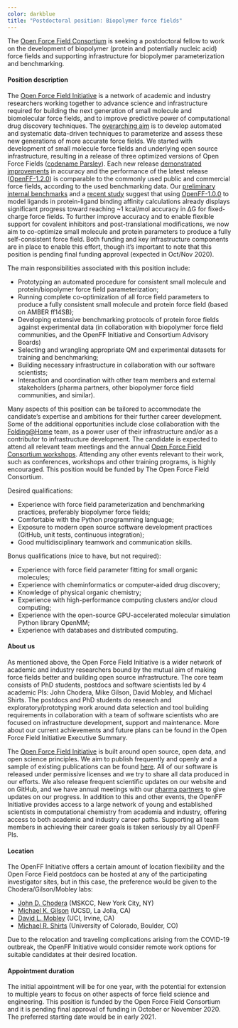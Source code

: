 ```yaml
---
color: darkblue
title: "Postdoctoral position: Biopolymer force fields"
---
```


The [Open Force Field Consortium](https://openforcefield.org/about/mission/#open-force-field-consortium) is seeking a postdoctoral fellow to work on the development of biopolymer (protein and potentially nucleic acid) force fields and supporting infrastructure for biopolymer parameterization and benchmarking.

#### Position description

The [Open Force Field Initiative](https://openforcefield.org/about/mission/#open-force-field-initiative) is a network of academic and industry researchers working together to advance science and infrastructure required for building the next generation of small molecule and biomolecular force fields, and to improve predictive power of computational drug discovery techniques. The [overarching aim](https://openforcefield.org/about/mission/) is to develop automated and systematic data-driven techniques to parameterize and assess these new generations of more accurate force fields. We started with development of small molecule force fields and underlying open source infrastructure, resulting in a release of three optimized versions of Open Force Fields ([codename Parsley](https://github.com/openforcefield/openforcefields/releases)). Each new release [demonstrated improvements](https://openforcefield.org/community/news/general/benchmark-small-molecules/) in accuracy and the performance of the latest release ([OpenFF-1.2.0](https://doi.org/10.5281/zenodo.3872244)) is comparable to the commonly used public and commercial force fields, according to the used benchmarking data. Our [preliminary internal benchmarks](https://doi.org/10.5281/zenodo.3777276) and a [recent study](https://www.biorxiv.org/content/10.1101/2020.07.29.227959v1) suggest that using [OpenFF-1.0.0](https://doi.org/10.5281/zenodo.3483227) to model ligands in protein-ligand binding affinity calculations already displays significant progress toward reaching ~1 kcal/mol accuracy in ΔG for fixed-charge force fields. To further improve accuracy and to enable flexible support for covalent inhibitors and post-translational modifications, we now aim to co-optimize small molecule and protein parameters to produce a fully self-consistent force field. Both funding and key infrastructure components are in place to enable this effort, though it’s important to note that this position is pending final funding approval (expected in Oct/Nov 2020).

The main responsibilities associated with this position include:

* Prototyping an automated procedure for consistent small molecule and protein/biopolymer force field parameterization;
* Running complete co-optimization of all force field parameters to produce a fully consistent small molecule and protein force field (based on AMBER ff14SB);
* Developing extensive benchmarking protocols of protein force fields against experimental data (in collaboration with biopolymer force field communities, and the OpenFF Initiative and Consortium Advisory Boards)
* Selecting and wrangling appropriate QM and experimental datasets for training and benchmarking;
* Building necessary infrastructure in collaboration with our software scientists;
* Interaction and coordination with other team members and external stakeholders (pharma partners, other biopolymer force field communities, and similar).

Many aspects of this position can be tailored to accommodate the candidate’s expertise and ambitions for their further career development. Some of the additional opportunities include close collaboration with the [Folding@Home](https://foldingathome.org/) team, as a power user of their infrastructure and/or as a contributor to infrastructure development. The candidate is expected to attend all relevant team meetings and the annual [Open Force Field Consortium workshops](https://openforcefield.org/community/events/workshops/). Attending any other events relevant to their work, such as conferences, workshops and other training programs, is highly encouraged. This position would be funded by The Open Force Field Consortium.

Desired qualifications:

* Experience with force field parameterization and benchmarking practices, preferably biopolymer force fields;
* Comfortable with the Python programming language;
* Exposure to modern open source software development practices (GitHub, unit tests, continuous integration);
* Good multidisciplinary teamwork and communication skills.

Bonus qualifications (nice to have, but not required):

* Experience with force field parameter fitting for small organic molecules;
* Experience with cheminformatics or computer-aided drug discovery;
* Knowledge of physical organic chemistry;
* Experience with high-performance computing clusters and/or cloud computing;
* Experience with the open-source GPU-accelerated molecular simulation Python library OpenMM;
* Experience with databases and distributed computing.


#### About us

As mentioned above, the Open Force Field Initiative is a wider network of academic and industry researchers bound by the mutual aim of making force fields better and building open source infrastructure. The core team consists of PhD students, postdocs and software scientists led by 4 academic PIs: John Chodera, Mike Gilson, David Mobley, and Michael Shirts. The postdocs and PhD students do research and exploratory/prototyping work around data selection and tool building requirements in collaboration with a team of software scientists who are focused on infrastructure development, support and maintenance. More about our current achievements and future plans can be found in the Open Force Field Initiative Executive Summary.

The [Open Force Field Initiative](http://openforcefield.org) is built around open source, open data, and open science principles. We aim to publish frequently and openly and a sample of existing publications can be found [here](/science/publications). All of our software is released under permissive licenses and we try to share all data produced in our efforts. We also release frequent scientific updates on our website and on GitHub, and we have annual meetings with our [pharma partners](about/mission/#industry-partners) to give updates on our progress. In addition to this and other events, the OpenFF Initiative provides access to a large network of young and established scientists in computational chemistry from academia and industry, offering access to both academic and industry career paths. Supporting all team members in achieving their career goals is taken seriously by all OpenFF PIs.

#### Location

The OpenFF Initiative offers a certain amount of location flexibility and the Open Force Field postdocs can be hosted at any of the participating investigator sites, but in this case, the preference would be given to the Chodera/Gilson/Mobley labs:

* [John D. Chodera](http://choderalab.org) (MSKCC, New York City, NY)
* [Michael K. Gilson](http://gilson.cloud.ucsd.edu/) (UCSD, La Jolla, CA)
* [David L. Mobley](http://mobleylab.org) (UCI, Irvine, CA)
* [Michael R. Shirts](http://mobleylab.org) (University of Colorado, Boulder, CO)

Due to the relocation and traveling complications arising from the COVID-19 outbreak, the OpenFF Initiative would consider remote work options for suitable candidates at their desired location.

#### Appointment duration

The initial appointment will be for one year, with the potential for extension to multiple years to focus on other aspects of force field science and engineering. This position is funded by the Open Force Field Consortium and it is pending final approval of funding in October or November 2020. The preferred starting date would be in early 2021.
